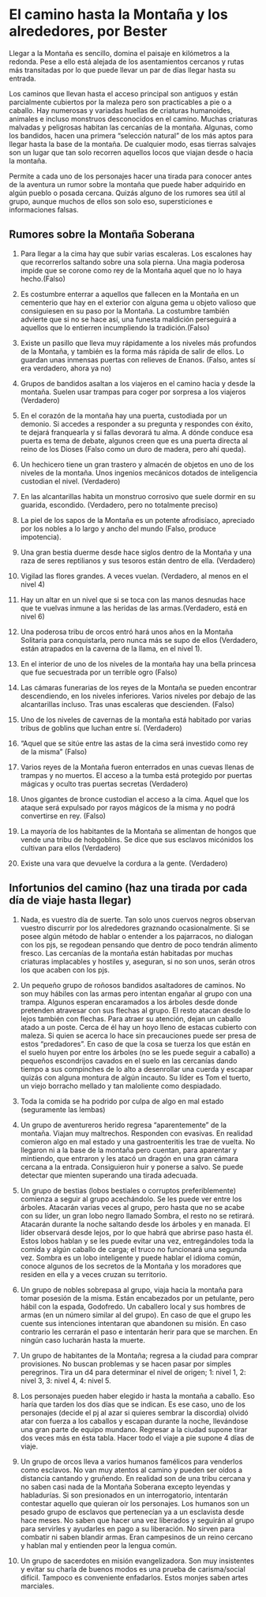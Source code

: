 
# El camino hasta la Montaña y los alrededores, por Bester

Llegar a la Montaña es sencillo, domina el paisaje en kilómetros a la redonda. Pese a ello está alejada de los asentamientos cercanos y rutas más transitadas por lo que puede llevar un par de días llegar hasta su entrada. 

Los caminos que llevan hasta el acceso principal son antiguos y están parcialmente cubiertos por la maleza pero son practicables a pie o a caballo. Hay numerosas y variadas huellas de criaturas humanoides, animales e incluso monstruos desconocidos en el camino. Muchas criaturas malvadas y peligrosas habitan las cercanías de la montaña. Algunas, como los bandidos, hacen una primera “selección natural” de los más aptos para llegar hasta la base de la montaña. De cualquier modo, esas tierras salvajes son un lugar que tan solo recorren aquellos locos que viajan desde o hacia la montaña.

Permite a cada uno de los personajes hacer una tirada para conocer antes de la aventura  un rumor sobre la montaña que puede haber adquirido en algún pueblo o posada cercana. Quizás alguno de los rumores sea útil al grupo, aunque muchos de ellos son solo eso, supersticiones e informaciones falsas.

## Rumores sobre la Montaña Soberana

1. Para llegar a la cima hay que subir varias escaleras. Los escalones hay que recorrerlos saltando sobre una sola pierna. Una magia poderosa impide que se corone como rey de la Montaña aquel que no lo haya hecho.(Falso)

2. Es costumbre enterrar a aquellos que fallecen en la Montaña en un cementerio que hay en el exterior con alguna gema u objeto valioso que consiguiesen en su paso por la Montaña. La costumbre también advierte que si no se hace así, una funesta maldición perseguirá a aquellos que lo entierren incumpliendo la tradición.(Falso)

3. Existe un pasillo que lleva muy rápidamente a los niveles más profundos de la Montaña, y también es la forma más rápida de salir de ellos. Lo guardan unas inmensas puertas con relieves de Enanos. (Falso, antes sí era verdadero, ahora ya no)

4. Grupos de bandidos asaltan a los viajeros en el camino hacia y desde la montaña. Suelen usar trampas para coger por sorpresa a los viajeros (Verdadero)

5. En el corazón de la montaña hay una puerta, custodiada por un demonio. Si accedes a responder a su pregunta y respondes con éxito, te dejará franquearla y si fallas devorará tu alma. A dónde conduce esa puerta es tema de debate, algunos creen que es una puerta directa al reino de los Dioses (Falso como un duro de madera, pero ahí queda).

6. Un hechicero tiene un gran trastero y almacén de objetos en uno de los niveles de la montaña. Unos ingenios  mecánicos dotados de inteligencia custodian el nivel. (Verdadero)

7. En las alcantarillas habita un monstruo corrosivo que suele dormir en su guarida, escondido. (Verdadero, pero no totalmente preciso)

8. La piel de los sapos de la Montaña es un potente afrodisíaco, apreciado por los nobles a lo largo y ancho del mundo (Falso, produce impotencia).

9. Una gran bestia duerme desde hace siglos dentro de la Montaña y una raza de seres reptilianos y sus tesoros están dentro de ella. (Verdadero)

10. Vigilad las flores grandes. A veces vuelan. (Verdadero, al menos en el nivel 4)  

11. Hay un altar en un nivel que si se toca con las manos desnudas hace que te vuelvas inmune a las heridas de las armas.(Verdadero, está en nivel 6) 

12. Una poderosa tribu de orcos entró hará unos años en la Montaña Solitaria para conquistarla, pero nunca más se supo de ellos (Verdadero, están atrapados en la caverna de la llama, en el nivel 1).

13. En el interior de uno de los niveles de la montaña hay una bella princesa que fue secuestrada por un terrible ogro (Falso)

14. Las cámaras funerarias de los reyes de la Montaña se pueden encontrar descendiendo, en los niveles inferiores. Varios niveles por debajo de las alcantarillas incluso. Tras unas escaleras que descienden. (Falso)

15. Uno de los niveles de cavernas de la montaña está habitado por varias tribus de goblins que luchan entre sí. (Verdadero)

16. “Aquel que se sitúe entre las astas de la cima será investido como rey de la misma” (Falso)

17. Varios reyes de la Montaña fueron enterrados en unas cuevas llenas de trampas y no muertos. El acceso a la tumba está protegido por puertas mágicas y oculto tras puertas secretas (Verdadero) 

18. Unos gigantes de bronce custodian el acceso a la cima. Aquel que los ataque será expulsado por rayos mágicos de la misma y no podrá convertirse en rey. (Falso)

19. La mayoría de los habitantes de la Montaña se alimentan de hongos que vende una tribu de hobgoblins. Se dice que sus esclavos micónidos los cultivan para ellos (Verdadero)

20. Existe una vara que devuelve la cordura a la gente. (Verdadero)

## Infortunios del camino (haz una tirada por cada día de viaje hasta llegar)

1. Nada, es vuestro día de suerte. Tan solo unos cuervos negros observan vuestro discurrir por los alrededores graznando ocasionalmente. Si se posee algún método de hablar o entender a los pajarracos, no dialogan con los pjs, se regodean pensando que dentro de poco tendrán alimento fresco. Las cercanías de la montaña están habitadas por muchas criaturas implacables y hostiles y, aseguran, si no son unos, serán otros los que acaben con los pjs.

2. Un pequeño grupo de roñosos bandidos asaltadores de caminos. No son muy hábiles con las armas pero intentan engañar al grupo con una trampa. Algunos esperan encaramados a los árboles desde donde pretenden atravesar con sus flechas al grupo. El resto atacan desde lo lejos también con flechas. Para atraer su atención, dejan un caballo atado a un poste. Cerca de él hay un hoyo lleno de estacas cubierto con maleza. Si quien se acerca lo hace sin precauciones puede ser presa de estos “predadores”. En caso de que la cosa se tuerza los que están en el suelo huyen por entre los árboles (no se les puede seguir a caballo) a pequeños escondrijos cavados en el suelo en las cercanías dando tiempo a sus compinches de lo alto a desenrollar una cuerda y escapar quizás con alguna montura de algún incauto. Su líder es Tom el tuerto, un viejo borracho mellado y tan maloliente como despiadado.

3. Toda la comida se ha podrido por culpa de algo en mal estado (seguramente las lembas)

4. Un grupo de aventureros herido regresa “aparentemente” de la montaña. Viajan muy maltrechos. Responden con evasivas. En realidad comieron algo en mal estado y una gastroenteritis les trae de vuelta. No llegaron ni a la base de la montaña pero cuentan, para aparentar y mintiendo, que entraron y les atacó un dragón en una gran cámara cercana a la entrada. Consiguieron huir y ponerse a salvo. Se puede detectar que mienten superando una tirada adecuada.

5. Un grupo de bestias (lobos bestiales o corruptos preferiblemente) comienza a seguir al grupo acechándolo. Se les puede ver entre los árboles. Atacarán varias veces al grupo, pero hasta que no se acabe con su líder, un gran lobo negro llamado Sombra, el resto no se retirará. Atacarán durante la noche saltando desde los árboles y en manada. El líder observará desde lejos, por lo que habrá que abrirse paso hasta él. Estos lobos hablan y se les puede evitar una vez, entregándoles toda la comida y algún caballo de carga; el truco no funcionará una segunda vez. Sombra es un lobo inteligente y puede hablar el idioma común, conoce algunos de los secretos de la Montaña y los moradores que residen en ella y a veces cruzan su territorio.

6. Un grupo de nobles sobrepasa al grupo, viaja hacia la montaña para tomar posesión de la misma. Están encabezados por un petulante, pero hábil con la espada, Godofredo. Un caballero local y sus hombres de armas (en un número similar al del grupo). En caso de que el grupo les cuente sus intenciones intentaran que abandonen su misión. En caso contrario les cerrarán el paso e intentarán herir para que se marchen. En ningún caso lucharán hasta la muerte.

7. Un grupo de habitantes de la Montaña; regresa a la ciudad para comprar provisiones. No buscan problemas y se hacen pasar por simples peregrinos. Tira un d4 para determinar el nivel de origen; 1: nivel 1, 2: nivel 3, 3: nivel 4, 4: nivel 5.

8. Los personajes pueden haber elegido ir hasta la montaña a caballo. Eso haría que tarden los dos días que se indican. Es ese caso, uno de los personajes (decide el pj al azar si quieres sembrar la discordia) olvidó  atar con fuerza a los caballos y escapan durante la noche, llevándose una gran parte de equipo mundano. Regresar a la ciudad supone tirar dos veces más en ésta tabla. Hacer todo el viaje a pie supone 4 días de viaje.

9. Un grupo de orcos lleva a varios humanos famélicos para venderlos como esclavos. No van muy atentos al camino y pueden ser oídos a distancia cantando y gruñendo. En realidad son de una tribu cercana y no saben casi nada de la Montaña Soberana excepto leyendas y habladurías. Si son presionados en un interrogatorio, intentarán contestar aquello que quieran oír los personajes. Los humanos son un pesado grupo de esclavos que pertenecían ya a un esclavista desde hace meses. No saben que hacer una vez liberados y seguirán al grupo para servirles y ayudarles en pago a su liberación. No sirven para combatir ni saben blandir armas. Eran campesinos de un reino cercano y hablan mal y entienden peor la lengua común.

10. Un grupo de sacerdotes en misión evangelizadora. Son muy insistentes y evitar su charla de buenos modos es una prueba de carisma/social difícil. Tampoco es conveniente enfadarlos. Estos monjes saben artes marciales.
